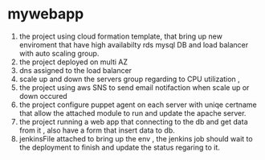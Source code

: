 # mywebapp

1. the project using cloud formation template, that bring up new enviroment that have high availabilty rds mysql DB and load balancer with auto scaling group.
2. the project  deployed on multi AZ 
3. dns assigned to the load balancer 
4. scale up and down the servers group regarding to CPU utilization ,
5. the project using aws SNS to send email notifaction when scale up or down occured
6. the project configure puppet agent on each server with uniqe certname  that allow the attached module to run and update the apache server. 
7. the project running  a web app that connecting to the db and get data from it , also have a form that insert data to db.
8. jenkinsFile attached to bring up the env , the jenkins job should wait to the deployment to finish and update the status regaring to it.
